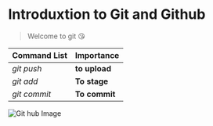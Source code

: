 # Introduxtion to Git and Github
>Welcome to git 😘

|Command List | Importance |
|-------------|------------|
|_git push_   |**to upload**|
|_git add_    |**To stage**|
|_git commit_ |**To commit**|

![Git hub Image](https://content.codecademy.com/courses/learn-cpp/community-challenge/highfive.gif)
